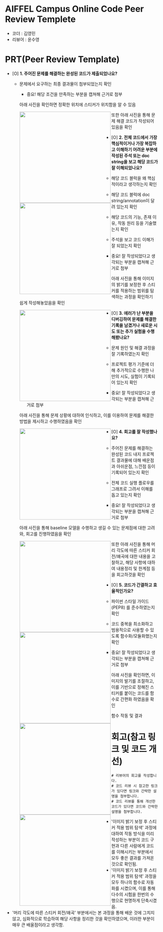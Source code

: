 # AIFFEL Campus Online Code Peer Review Templete
- 코더 : 김영민
- 리뷰어 : 윤수영


# PRT(Peer Review Template)
- [O]  **1. 주어진 문제를 해결하는 완성된 코드가 제출되었나요?**
    - 문제에서 요구하는 최종 결과물이 첨부되었는지 확인
        - 중요! 해당 조건을 만족하는 부분을 캡쳐해 근거로 첨부

        아래 사진을 확인하면 정확한 위치에 스티커가 위치함을 알 수 있음

  
        <img src="images/p1.jpg" align='left' width="300" height="300"/>


        또한 아래 사진을 통해 문제 해결 코드가 작성되어 있음을 확인

  
        <img src="images/p2.jpg" align='left' width="300" height="300"/>
        
    
- [O]  **2. 전체 코드에서 가장 핵심적이거나 가장 복잡하고 이해하기 어려운 부분에 작성된 
주석 또는 doc string을 보고 해당 코드가 잘 이해되었나요?**
    - 해당 코드 블럭을 왜 핵심적이라고 생각하는지 확인
    - 해당 코드 블럭에 doc string/annotation이 달려 있는지 확인
    - 해당 코드의 기능, 존재 이유, 작동 원리 등을 기술했는지 확인
    - 주석을 보고 코드 이해가 잘 되었는지 확인
        - 중요! 잘 작성되었다고 생각되는 부분을 캡쳐해 근거로 첨부


        아래 사진을 통해 이미지의 밝기를 보정한 후 스티커를 적용하는 범위를 탐색하는 과정을 확인하기 쉽게 작성해놓았음을 확인
 
      
        <img src="images/p8.jpg" align='left' width="300" height="300"/>


- [O]  **3. 에러가 난 부분을 디버깅하여 문제를 해결한 기록을 남겼거나
새로운 시도 또는 추가 실험을 수행해봤나요?**
    - 문제 원인 및 해결 과정을 잘 기록하였는지 확인
    - 프로젝트 평가 기준에 더해 추가적으로 수행한 나만의 시도, 
    실험이 기록되어 있는지 확인
        - 중요! 잘 작성되었다고 생각되는 부분을 캡쳐해 근거로 첨부


        아래 사진을 통해 문제 상황에 대하여 인식하고, 이를 이용하여 문제를 해결한 방법을 제시하고 수행하였음을 확인
 
      
        <img src="images/p8.jpg" align='left' width="300" height="300"/>
        
- [O]  **4. 회고를 잘 작성했나요?**
    - 주어진 문제를 해결하는 완성된 코드 내지 프로젝트 결과물에 대해
    배운점과 아쉬운점, 느낀점 등이 기록되어 있는지 확인
    - 전체 코드 실행 플로우를 그래프로 그려서 이해를 돕고 있는지 확인
        - 중요! 잘 작성되었다고 생각되는 부분을 캡쳐해 근거로 첨부


        아래 사진을 통해 baseline 모델을 수행하고 생길 수 있는 문제점에 대한 고려와, 회고를 진행하였음을 확인
 
      
        <img src="images/p6.jpg" align='left' width="300" height="300"/>
 
        
        또한 아래 사진을 통해 머리 각도에 따른 스티커 회전/왜곡에 대한 내용을 고찰하고, 해당 사항에 대하여 내용정리 및 한계점 등을 회고하것을 확인
 
      
        <img src="images/p7.jpg" align='left' width="300" height="300"/>

        
- [O]  **5. 코드가 간결하고 효율적인가요?**
    - 파이썬 스타일 가이드 (PEP8) 를 준수하였는지 확인
    - 코드 중복을 최소화하고 범용적으로 사용할 수 있도록 함수화/모듈화했는지 확인
        - 중요! 잘 작성되었다고 생각되는 부분을 캡쳐해 근거로 첨부

        아래 사진을 확인하면, 이미지의 발기를 조절하고, 이를 기반으로 정해진 스티커를 붙이는 코드를 함수로 간편화 하였음을 확인
 
      
        <img src="images/p3.jpg" align='left' width="300" height="300"/>
 
        
        함수 작동 및 결과
 
      
        <img src="images/p4.jpg" align='left' width="300" height="300"/>

      

# 회고(참고 링크 및 코드 개선)
```
# 리뷰어의 회고를 작성합니다.
# 코드 리뷰 시 참고한 링크가 있다면 링크와 간략한 설명을 첨부합니다.
# 코드 리뷰를 통해 개선한 코드가 있다면 코드와 간략한 설명을 첨부합니다.
```
- '이미지 밝기 보정 후 스티커 적용 범위 탐색' 과정에 대하여 작동 방식을 미리 작성하는 부분이 코드 구현과 다른 사람에게 코드를 이해시키는 부분에서 모두 좋은 결과를 가져온 것으로 확인됨.
- '이미지 밝기 보정 후 스티커 적용 범위 탐색' 과정을 모두 하나의 함수로 자동화를 시켰으며, 이를 통해 다수의 시험을 한번의 수행으로 현명하게 단축시켰음.
- '머리 각도에 따른 스티커 회전/왜곡' 부분에서는 본 과정을 통해 배운 것에 그치지 않고, 심화적으로 학습하여 해당 사항을 정리한 것을 확인하였으며, 이러한 부분이 매우 큰 배울점이라고 생각함.
